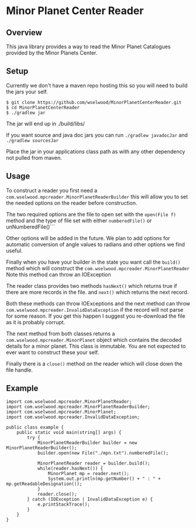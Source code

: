# Minor Planet Center Reader #

## Overview ##
This java library provides a way to read the Minor Planet Catalogues provided by the Minor Planets Center.

## Setup ##

Currently we don't have a maven repo hosting this so you will need to build the jars your self.
```
$ git clone https://github.com/wselwood/MinorPlanetCenterReader.git
$ cd MinorPlanetCenterReader
$ ./gradlew jar
```

The jar will end up in ./build/libs/

If you want source and java doc jars you can run ```./gradlew javadocJar``` and ```./gradlew sourcesJar```

Place the jar in your applications class path as with any other dependency not pulled from maven.

## Usage ##

To construct a reader you first need a ```com.wselwood.mpcreader.MinorPlanetReaderBuilder``` this will allow you to set the needed options on the reader before construction.

The two required options are the file to open set with the ```open(File f)``` method and the type of file set with either ```numberedFile()``` or unNumberedFile()```

Other options will be added in the future. We plan to add options for automatic conversion of angle values to radians and other options we find useful.

Finally when you have your builder in the state you want call the ```build()``` method which will construct the ```com.wselwood.mpcreader.MinorPlanetReader``` Note this method can throw an IOException

The reader class provides two methods ```hasNext()``` which returns true if there are more records in the file. and ```next()``` which returns the next record.

Both these methods can throw IOExceptions and the next method can throw ```com.wselwood.mpcreader.InvalidDataException``` if the record will not parse for some reason. If you get this happen I suggest you re-download the file as it is probably corrupt.

The next method from both classes returns a ```com.wselwood.mpcreader.MinorPlanet``` object which contains the decoded details for a minor planet. This class is immutable. You are not expected to ever want to construct these your self.

Finally there is a ```close()``` method on the reader which will close down the file handle.

## Example ##

```
import com.wselwood.mpcreader.MinorPlanetReader;
import com.wselwood.mpcreader.MinorPlanetReaderBuilder;
import com.wselwood.mpcreader.MinorPlanet;
import com.wselwood.mpcreader.InvalidDataException;

public class example {
    public static void main(string[] args) {
        try {
            MinorPlanetReaderBuilder builder = new MinorPlanetReaderBuilder();
            builder.open(new File("./mpn.txt").numberedFile();

            MinorPlanetReader reader = builder.build();
            while(reader.hasNext()) {
                MinorPlanet mp = reader.next();
                System.out.println(mp.getNumber() + " : " + mp.getReadableDesignation());
            }
            reader.close();
        } catch (IOException | InvalidDataException e) {
            e.printStackTrace();
        }
    }
}
```
